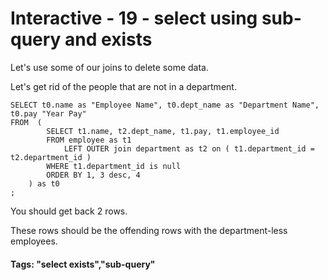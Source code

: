 



<style>
.pagebreak { page-break-before: always; }
.half { height: 200px; }
</style>





# Interactive - 19 - select using sub-query and exists

Let's use some of our joins to delete some data.

Let's get rid of the people that are not in a department.

```
SELECT t0.name as "Employee Name", t0.dept_name as "Department Name", t0.pay "Year Pay"
FROM  (
		SELECT t1.name, t2.dept_name, t1.pay, t1.employee_id
		FROM employee as t1
			LEFT OUTER join department as t2 on ( t1.department_id = t2.department_id )
		WHERE t1.department_id is null
		ORDER BY 1, 3 desc, 4
	) as t0
;

```

You should get back 2 rows.

These rows should be the offending rows with the department-less employees.

#### Tags: "select exists","sub-query"
